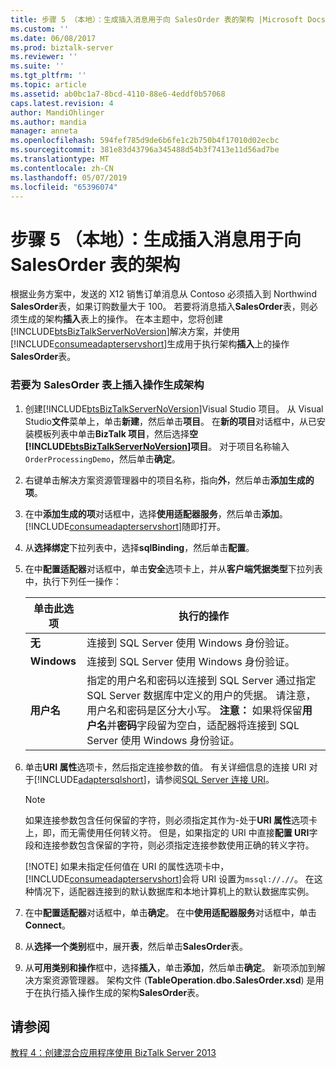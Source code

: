 ```yaml
---
title: 步骤 5 （本地）：生成插入消息用于向 SalesOrder 表的架构 |Microsoft Docs
ms.custom: ''
ms.date: 06/08/2017
ms.prod: biztalk-server
ms.reviewer: ''
ms.suite: ''
ms.tgt_pltfrm: ''
ms.topic: article
ms.assetid: ab0bc1a7-8bcd-4110-88e6-4eddf0b57068
caps.latest.revision: 4
author: MandiOhlinger
ms.author: mandia
manager: anneta
ms.openlocfilehash: 594fef785d9de6b6fe1c2b750b4f17010d02ecbc
ms.sourcegitcommit: 381e83d43796a345488d54b3f7413e11d56ad7be
ms.translationtype: MT
ms.contentlocale: zh-CN
ms.lasthandoff: 05/07/2019
ms.locfileid: "65396074"
---
```

# <a name="step-5-on-premises-generate-the-schema-for-inserting-a-message-inito-salesorder-table"></a>步骤 5 （本地）：生成插入消息用于向 SalesOrder 表的架构
根据业务方案中，发送的 X12 销售订单消息从 Contoso 必须插入到 Northwind **SalesOrder**表，如果订购数量大于 100。 若要将消息插入**SalesOrder**表，则必须生成的架构**插入**表上的操作。 在本主题中，您将创建[!INCLUDE[btsBizTalkServerNoVersion](../includes/btsbiztalkservernoversion-md.md)]解决方案，并使用[!INCLUDE[consumeadapterservshort](../includes/consumeadapterservshort-md.md)]生成用于执行架构**插入**上的操作**SalesOrder**表。  

### <a name="to-generate-the-schema-for-insert-operation-on-salesorder-table"></a>若要为 SalesOrder 表上插入操作生成架构  

1. 创建[!INCLUDE[btsBizTalkServerNoVersion](../includes/btsbiztalkservernoversion-md.md)]Visual Studio 项目。 从 Visual Studio**文件**菜单上，单击**新建**，然后单击**项目**。 在**新的项目**对话框中，从已安装模板列表中单击**BizTalk 项目**，然后选择**空[!INCLUDE[btsBizTalkServerNoVersion](../includes/btsbiztalkservernoversion-md.md)]项目**。 对于项目名称输入`OrderProcessingDemo`，然后单击**确定**。  

2. 右键单击解决方案资源管理器中的项目名称，指向**外**，然后单击**添加生成的项**。  

3. 在中**添加生成的项**对话框中，选择**使用适配器服务**，然后单击**添加**。 [!INCLUDE[consumeadapterservshort](../includes/consumeadapterservshort-md.md)]随即打开。  

4. 从**选择绑定**下拉列表中，选择**sqlBinding**，然后单击**配置**。  

5. 在中**配置适配器**对话框中，单击**安全**选项卡上，并从**客户端凭据类型**下拉列表中，执行下列任一操作：  


   |  单击此选项  |                                                                                                                                                               执行的操作                                                                                                                                                               |
   |--------------|----------------------------------------------------------------------------------------------------------------------------------------------------------------------------------------------------------------------------------------------------------------------------------------------------------------------------------------|
   |   **无**   |                                                                                                                                          连接到 SQL Server 使用 Windows 身份验证。                                                                                                                                           |
   | **Windows**  |                                                                                                                                          连接到 SQL Server 使用 Windows 身份验证。                                                                                                                                           |
   | **用户名** | 指定的用户名和密码以连接到 SQL Server 通过指定 SQL Server 数据库中定义的用户的凭据。 请注意，用户名和密码是区分大小写。 **注意：** 如果将保留**用户名**并**密码**字段留为空白，适配器将连接到 SQL Server 使用 Windows 身份验证。 |


6. 单击**URI 属性**选项卡，然后指定连接参数的值。 有关详细信息的连接 URI 对于[!INCLUDE[adaptersqlshort](../includes/adaptersqlshort-md.md)]，请参阅[SQL Server 连接 URI](http://msdn.microsoft.com/library/dd788089.aspx)。  

   > [!NOTE]
   >  如果连接参数包含任何保留的字符，则必须指定其作为-处于**URI 属性**选项卡上，即，而无需使用任何转义符。 但是，如果指定的 URI 中直接**配置 URI**字段和连接参数包含保留的字符，则必须指定连接参数使用正确的转义字符。  
   > 
   > [!NOTE]
   >  如果未指定任何值在 URI 的属性选项卡中，[!INCLUDE[consumeadapterservshort](../includes/consumeadapterservshort-md.md)]会将 URI 设置为`mssql://.//`。 在这种情况下，适配器连接到的默认数据库和本地计算机上的默认数据库实例。  

7. 在中**配置适配器**对话框中，单击**确定**。 在中**使用适配器服务**对话框中，单击**Connect**。  

8. 从**选择一个类别**框中，展开**表**，然后单击**SalesOrder**表。  

9. 从**可用类别和操作**框中，选择**插入**，单击**添加**，然后单击**确定**。 新项添加到解决方案资源管理器。 架构文件 (**TableOperation.dbo.SalesOrder.xsd**) 是用于在执行插入操作生成的架构**SalesOrder**表。  

## <a name="see-also"></a>请参阅  
 [教程 4：创建混合应用程序使用 BizTalk Server 2013](../core/tutorial-4-creating-a-hybrid-application-using-biztalk-server-2013.md)